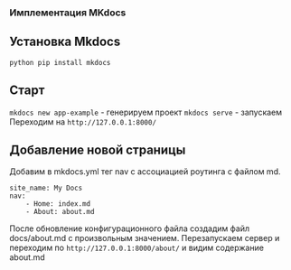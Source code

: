 ### Имплементация MKdocs

## Установка Mkdocs

```python pip install mkdocs```

## Старт

```mkdocs new app-example``` - генерируем проект
```mkdocs serve``` - запускаем
Переходим на ```http://127.0.0.1:8000/```

## Добавление новой страницы
Добавим в mkdocs.yml тег nav с ассоциацией роутинга с файлом md.
```
site_name: My Docs
nav:
    - Home: index.md
    - About: about.md
```

После обновление конфигурационного файла создадим файл docs/about.md c произвольным значением.
Перезапускаем сервер и переходим по ```http://127.0.0.1:8000/about/``` и видим содержание about.md 

